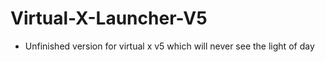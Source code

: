 # Virtual-X-Launcher-V5


- Unfinished version for virtual x v5 which will never see the light of day

